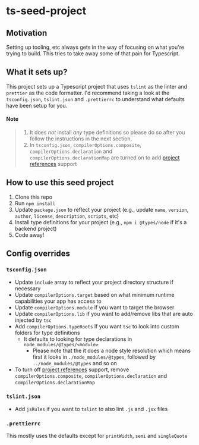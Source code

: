 # ts-seed-project

## Motivation

Setting up tooling, etc always gets in the way of focusing on what you're trying to build.
This tries to take away some of that pain for Typescript.

## What it sets up?

This project sets up a Typescript project that uses `tslint` as the linter and `prettier` as the code formatter.
I'd recommend taking a look at the `tsconfig.json`, `tslint.json` and `.prettierrc` to understand what defaults have been setup for you.

#### Note
> 1. It does _not_ install _any_ type definitions so please do so after you follow the instructions in the next section.
> 2. In `tsconfig.json`, `compilerOptions.composite`, `compilerOptions.declaration` and `compilerOptions.declarationMap` are turned on to add [project references](https://www.typescriptlang.org/docs/handbook/project-references.html) support

## How to use this seed project

1. Clone this repo
2. Run `npm install`
3. Update `package.json` to reflect your project (e.g., update `name`, `version`, `author`, `license`, `description`, `scripts`, etc)
4. Install type definitions for your project (e.g., `npm i @types/node` if it's a backend project)
5. Code away!

## Config overrides

### `tsconfig.json`

- Update `include` array to reflect your project directory structure if necessary
- Update `compilerOptions.target` based on what minimum runtime capabilities your app has access to
- Update `compilerOptions.module` if you want to target the browser
- Update `compilerOptions.lib` if you want to add/remove libs that are auto injected by `tsc`
- Add `compilerOptions.typeRoots` if you want `tsc` to look into custom folders for type definitions
  - It defaults to looking for type declarations in `node_modules/@types/<module>`
      - Please note that the it does a node style resolution which means first it looks in `./node_modules/@types`, followed by `../node_modules/@types` and so on
- To turn off [project references](https://www.typescriptlang.org/docs/handbook/project-references.html) support, remove `compilerOptions.composite`, `compilerOptions.declaration` and `compilerOptions.declarationMap`

### `tslint.json`

- Add `jsRules` if you want to `tslint` to also lint `.js` and `.jsx` files

### `.prettierrc`

This mostly uses the defaults except for `printWidth`, `semi` and `singleQuote`
